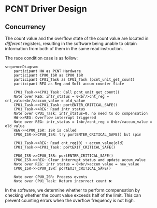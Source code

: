 # PCNT Driver Design

## Concurrency

The count value and the overflow state of the count value are located in *different* registers, resulting in the software being unable to obtain information from both of them in the same read instruction.

The race condition case is as follow:

```mermaid
sequenceDiagram
    participant HW as PCNT Hardware
    participant CPU0_ISR as CPU0_ISR
    participant CPU1_Task as CPU1_Task (pcnt_unit_get_count)
    participant REG as Reg and Soft accum counter State

    CPU1_Task->>CPU1_Task: Call pcnt_unit_get_count()
    Note over REG: intr_status = 0<br/>cnt_reg = cnt_value<br/>accum_value = old_value
    CPU1_Task->>CPU1_Task: portENTER_CRITICAL_SAFE()
    CPU1_Task->>REG: Read intr_status
    Note over CPU1_Task: intr_status=0, no need to do compensation
    HW->>REG: Overflow interrupt triggered
    Note over REG: intr_status = 1<br/>cnt_reg = 0<br/>accum_value = old_value
    REG->>CPU0_ISR: ISR is called
    CPU0_ISR->>CPU0_ISR: try portENTER_CRITICAL_SAFE() but spin

    CPU1_Task->>REG: Read cnt_reg(0) + accum_value(old)
    CPU1_Task->>CPU1_Task: portEXIT_CRITICAL_SAFE()

    CPU0_ISR->>CPU0_ISR: portENTER_CRITICAL_SAFE()
    CPU0_ISR->>REG: Clear interrupt status and update accum_value
    Note over REG: intr_status = 0<br/>accum_value = new_value
    CPU0_ISR->>CPU0_ISR: portEXIT_CRITICAL_SAFE()
    
    Note over CPU0_ISR: Process events
    Note over CPU1_Task: Return incorrect count ❌

```

In the software, we determine whether to perform compensation by checking whether the count value exceeds half of the limit. This can prevent counting errors when the overflow frequency is not high.
